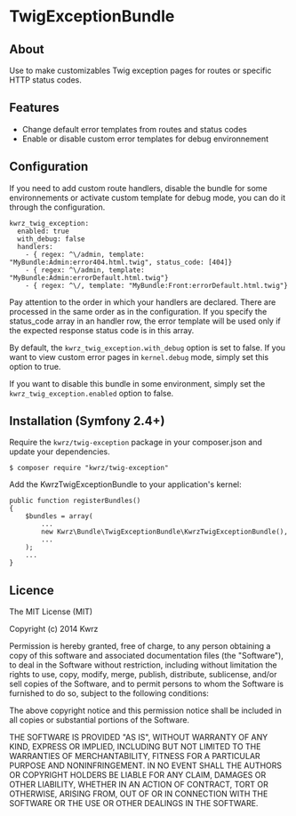 TwigExceptionBundle
=============

## About

Use to make customizables Twig exception pages for routes or specific HTTP status codes.

## Features

* Change default error templates from routes and status codes
* Enable or disable custom error templates for debug environnement

## Configuration

If you need to add custom route handlers, disable the bundle for some environnements or activate custom template for debug mode, you can do it through the configuration.

    kwrz_twig_exception:
      enabled: true
      with_debug: false
      handlers:
        - { regex: ^\/admin, template: "MyBundle:Admin:error404.html.twig", status_code: [404]}
        - { regex: ^\/admin, template: "MyBundle:Admin:errorDefault.html.twig"}
        - { regex: ^\/, template: "MyBundle:Front:errorDefault.html.twig"}

Pay attention to the order in which your handlers are declared. There are processed in the same order as in the configuration. If you specify the status_code array in an handler row, the error template will be used only if the expected response status code is in this array.

By default, the `kwrz_twig_exception.with_debug` option is set to false. If you want to view custom error pages in `kernel.debug` mode, simply set this option to true.

If you want to disable this bundle in some environment, simply set the `kwrz_twig_exception.enabled` option to false.

## Installation (Symfony 2.4+)

Require the `kwrz/twig-exception` package in your composer.json and update your dependencies.

    $ composer require "kwrz/twig-exception"

Add the KwrzTwigExceptionBundle to your application's kernel:

    public function registerBundles()
    {
        $bundles = array(
            ...
            new Kwrz\Bundle\TwigExceptionBundle\KwrzTwigExceptionBundle(),
            ...
        );
        ...
    }

## Licence

The MIT License (MIT)

Copyright (c) 2014 Kwrz

Permission is hereby granted, free of charge, to any person obtaining a copy
of this software and associated documentation files (the "Software"), to deal
in the Software without restriction, including without limitation the rights
to use, copy, modify, merge, publish, distribute, sublicense, and/or sell
copies of the Software, and to permit persons to whom the Software is
furnished to do so, subject to the following conditions:

The above copyright notice and this permission notice shall be included in all
copies or substantial portions of the Software.

THE SOFTWARE IS PROVIDED "AS IS", WITHOUT WARRANTY OF ANY KIND, EXPRESS OR
IMPLIED, INCLUDING BUT NOT LIMITED TO THE WARRANTIES OF MERCHANTABILITY,
FITNESS FOR A PARTICULAR PURPOSE AND NONINFRINGEMENT. IN NO EVENT SHALL THE
AUTHORS OR COPYRIGHT HOLDERS BE LIABLE FOR ANY CLAIM, DAMAGES OR OTHER
LIABILITY, WHETHER IN AN ACTION OF CONTRACT, TORT OR OTHERWISE, ARISING FROM,
OUT OF OR IN CONNECTION WITH THE SOFTWARE OR THE USE OR OTHER DEALINGS IN THE
SOFTWARE.
